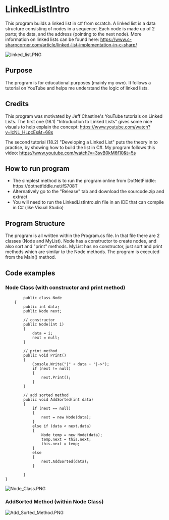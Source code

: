 # LinkedListIntro

This program builds a linked list in c# from scratch. A linked list is a data 
structure consisting of nodes in a sequence. Each node is made up of 2 parts; the data, and the address (pointing to the next node). More information on linked lists can be found here:
https://www.c-sharpcorner.com/article/linked-list-implementation-in-c-sharp/

![linked_list.PNG](https://gamblepants.github.io/img/linked_list.PNG)

## Purpose

The program is for educational purposes (mainly my own). It follows a tutorial on YouTube and helps me understand the logic of linked lists.

## Credits

This program was motivated by Jeff Chastine's YouTube tutorials on Linked Lists. The first one (18.1) "Introduction to Linked Lists" gives some nice visuals to help explain the concept:
https://www.youtube.com/watch?v=lcNL_HLpcEs&t=68s

The second tutorial (18.2) "Developing a Linked List" puts the theory in to practise, by showing how to build the list in C#. My program follows this video:
https://www.youtube.com/watch?v=3svB0kM6f10&t=5s

## How to run program

<ul>
  <li>The simplest method is to run the program online from DotNetFiddle: https://dotnetfiddle.net/fS708T</li>
  <li>Alternatively go to the "Release" tab and download the sourcode.zip and extract</li>
  <li>You will need to run the LinkedListIntro.sln file in an IDE that can compile in C# (like Visual Studio)</li>
</ul>

## Program Structure

The program is all written within the Program.cs file. In that file there are 2 classes (Node and MyList). Node has a constructor to create nodes, and also sort and "print" methods. MyList has no constructor, just sort and print methods which are similar to the Node methods. The program is executed from the Main() method.

## Code examples

### Node Class (with constructor and print method)

```
        public class Node
    {
        public int data;
        public Node next;

        // constructor
        public Node(int i)
        {
            data = i;
            next = null;
        }

        // print method
        public void Print()
        {
            Console.Write("|" + data + "|->");
            if (next != null)
            {
                next.Print();
            }
        }

        // add sorted method
        public void AddSorted(int data)
        {
            if (next == null)
            {
                next = new Node(data);
            }
            else if (data < next.data)
            {
                Node temp = new Node(data);
                temp.next = this.next;
                this.next = temp;
            }
            else
            {
                next.AddSorted(data);
            }
           
        }
}
```

![Node_Class.PNG](https://gamblepants.github.io/img/Node_Class.PNG)

### AddSorted Method (within Node Class)

![Add_Sorted_Method.PNG](https://gamblepants.github.io/img/Add_Sorted_Method.PNG)
